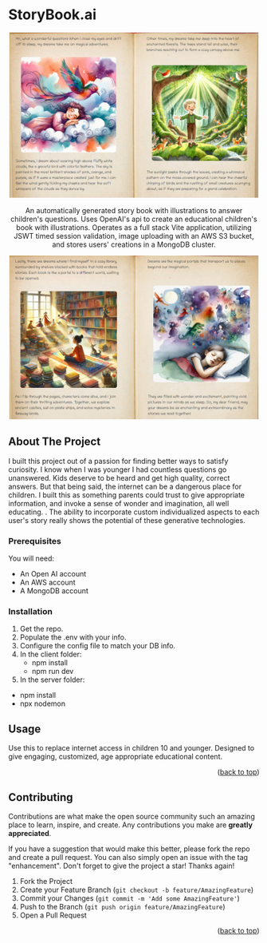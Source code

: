 <p><h1>StoryBook.ai</h1></p>
<div align="center">
<img src="imgs/aidream1.PNG" width="500px" >

<br/>

<p align="center">
  An automatically generated story book with illustrations to answer children's questions. Uses OpenAI's api to create an educational children's book with illustrations. Operates as a full stack Vite application, utilizing JSWT timed session validation, image uploading with an AWS S3 bucket, and stores users' creations in a MongoDB cluster.
    </p>
<img src="imgs/aidream2.PNG" width="500px" >
</div>

<!-- ABOUT THE PROJECT -->
## About The Project

I built this project out of a passion for finding better ways to satisfy curiosity. I know when I was younger I had countless questions go unanswered. Kids deserve to be heard and get high quality, correct answers. But that being said, the internet can be a dangerous place for children. I built this as something parents could trust to give appropriate information, and invoke a sense of wonder and imagination, all well educating. . The ability to incorporate custom individualized aspects to each user's story really shows the potential of these generative technologies.

### Prerequisites
You will need:
<ul>
  <li>An Open AI account</li>
    <li>An AWS account</li>
    <li>A MongoDB account</li>
</ul>

### Installation

1. Get the repo.
2. Populate the .env with your info.
3. Configure the config file to match your DB info.
4. In the client folder:
   <ul>
     <li>npm install</li>
     <li>npm run dev</li>
   </ul>
5. In the server folder:
<ul>
  <li>npm install</li>
  <li>npx nodemon</li>
</ul>

<!-- USAGE EXAMPLES -->
## Usage
Use this to replace internet access in children 10 and younger. Designed to give engaging, customized, age appropriate educational content. 

<p align="right">(<a href="#readme-top">back to top</a>)</p>


<!-- CONTRIBUTING -->
## Contributing

Contributions are what make the open source community such an amazing place to learn, inspire, and create. Any contributions you make are **greatly appreciated**.

If you have a suggestion that would make this better, please fork the repo and create a pull request. You can also simply open an issue with the tag "enhancement".
Don't forget to give the project a star! Thanks again!

1. Fork the Project
2. Create your Feature Branch (`git checkout -b feature/AmazingFeature`)
3. Commit your Changes (`git commit -m 'Add some AmazingFeature'`)
4. Push to the Branch (`git push origin feature/AmazingFeature`)
5. Open a Pull Request

<p align="right">(<a href="#readme-top">back to top</a>)</p>
